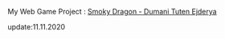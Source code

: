 My Web Game Project  :   <a href="https://jashinjashua.github.io/smoky-dragon/">Smoky Dragon - Dumani Tuten Ejderya </a>

update:11.11.2020
